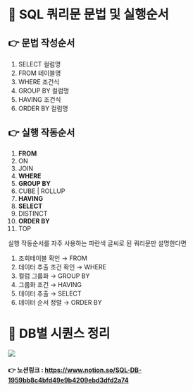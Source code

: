 # 👻 SQL 쿼리문 문법 및 실행순서

## 👉 문법 작성순서

1. SELECT 컬럼명
2. FROM 테이블명
3. WHERE 조건식
4. GROUP BY 컬럼명
5. HAVING 조건식
6. ORDER BY 컬럼명

## 👉 실행 작동순서

1. **FROM** 
2. ON
3. JOIN
4. **WHERE**
5. **GROUP BY**
6. CUBE | ROLLUP
7. **HAVING**
8. **SELECT**
9. DISTINCT
10. **ORDER BY**
11. TOP

실행 작동순서를 자주 사용하는 파란색 글씨로 된 쿼리문만 설명한다면

1. 조회테이블 확인 → FROM
2. 데이터 추출 조건 확인 → WHERE
3. 컬럼 그룹화 → GROUP BY
4. 그룹화 조건 → HAVING
5. 데이터 추출 → SELECT
6. 데이터 순서 정렬 → ORDER BY

# 👻 DB별 시퀀스 정리

<img src="https://s3.us-west-2.amazonaws.com/secure.notion-static.com/2901b09c-0d3c-48d6-911b-7c2de0516b3c/Untitled.png?X-Amz-Algorithm=AWS4-HMAC-SHA256&X-Amz-Content-Sha256=UNSIGNED-PAYLOAD&X-Amz-Credential=AKIAT73L2G45EIPT3X45%2F20220201%2Fus-west-2%2Fs3%2Faws4_request&X-Amz-Date=20220201T024642Z&X-Amz-Expires=86400&X-Amz-Signature=e5e50e95b9e02d13596b3fb8e83d7d4b8d515c8934f91c4b29ceb937ffb98df7&X-Amz-SignedHeaders=host&response-content-disposition=filename%20%3D%22Untitled.png%22&x-id=GetObject">

#### 👉 노션링크 : https://www.notion.so/SQL-DB-1959bb8c4bfd49e9b4209ebd3dfd2a74
